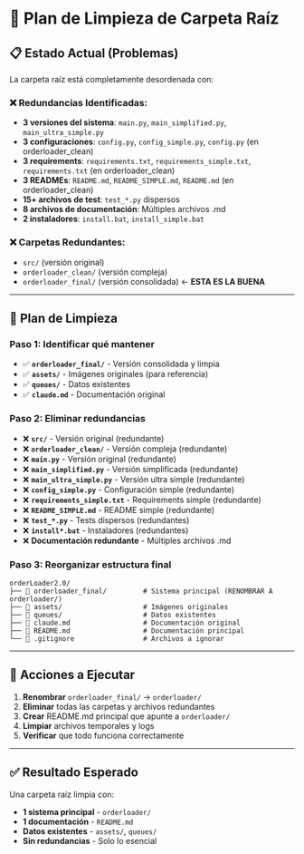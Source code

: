 # 🧹 Plan de Limpieza de Carpeta Raíz

## 📋 **Estado Actual (Problemas)**

La carpeta raíz está completamente desordenada con:

### **❌ Redundancias Identificadas:**
- **3 versiones del sistema**: `main.py`, `main_simplified.py`, `main_ultra_simple.py`
- **3 configuraciones**: `config.py`, `config_simple.py`, `config.py` (en orderloader_clean)
- **3 requirements**: `requirements.txt`, `requirements_simple.txt`, `requirements.txt` (en orderloader_clean)
- **3 READMEs**: `README.md`, `README_SIMPLE.md`, `README.md` (en orderloader_clean)
- **15+ archivos de test**: `test_*.py` dispersos
- **8 archivos de documentación**: Múltiples archivos .md
- **2 instaladores**: `install.bat`, `install_simple.bat`

### **❌ Carpetas Redundantes:**
- `src/` (versión original)
- `orderloader_clean/` (versión compleja)
- `orderloader_final/` (versión consolidada) ← **ESTA ES LA BUENA**

---

## 🎯 **Plan de Limpieza**

### **Paso 1: Identificar qué mantener**
- ✅ **`orderloader_final/`** - Versión consolidada y limpia
- ✅ **`assets/`** - Imágenes originales (para referencia)
- ✅ **`queues/`** - Datos existentes
- ✅ **`claude.md`** - Documentación original

### **Paso 2: Eliminar redundancias**
- ❌ **`src/`** - Versión original (redundante)
- ❌ **`orderloader_clean/`** - Versión compleja (redundante)
- ❌ **`main.py`** - Versión original (redundante)
- ❌ **`main_simplified.py`** - Versión simplificada (redundante)
- ❌ **`main_ultra_simple.py`** - Versión ultra simple (redundante)
- ❌ **`config_simple.py`** - Configuración simple (redundante)
- ❌ **`requirements_simple.txt`** - Requirements simple (redundante)
- ❌ **`README_SIMPLE.md`** - README simple (redundante)
- ❌ **`test_*.py`** - Tests dispersos (redundantes)
- ❌ **`install*.bat`** - Instaladores (redundantes)
- ❌ **Documentación redundante** - Múltiples archivos .md

### **Paso 3: Reorganizar estructura final**
```
orderLoader2.0/
├── 📁 orderloader_final/         # Sistema principal (RENOMBRAR A orderloader/)
├── 📁 assets/                    # Imágenes originales
├── 📁 queues/                    # Datos existentes
├── 📄 claude.md                  # Documentación original
├── 📄 README.md                  # Documentación principal
└── 📄 .gitignore                 # Archivos a ignorar
```

---

## 🚀 **Acciones a Ejecutar**

1. **Renombrar** `orderloader_final/` → `orderloader/`
2. **Eliminar** todas las carpetas y archivos redundantes
3. **Crear** README.md principal que apunte a `orderloader/`
4. **Limpiar** archivos temporales y logs
5. **Verificar** que todo funciona correctamente

---

## ✅ **Resultado Esperado**

Una carpeta raíz limpia con:
- **1 sistema principal** - `orderloader/`
- **1 documentación** - `README.md`
- **Datos existentes** - `assets/`, `queues/`
- **Sin redundancias** - Solo lo esencial
